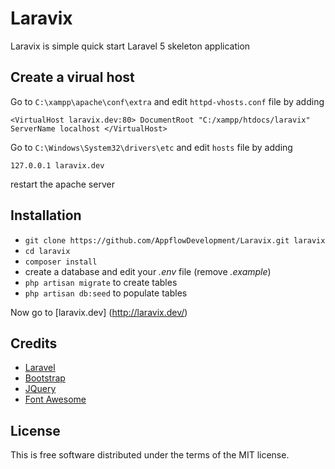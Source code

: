 # Laravix
Laravix is simple quick start Laravel 5 skeleton application

## Create a virual host ##

Go to `C:\xampp\apache\conf\extra` and edit `httpd-vhosts.conf` file by adding

`<VirtualHost laravix.dev:80>
DocumentRoot "C:/xampp/htdocs/laravix"
ServerName localhost
</VirtualHost>`

Go to `C:\Windows\System32\drivers\etc` and edit `hosts` file by adding

`127.0.0.1 laravix.dev`

restart the apache server

## Installation ##

* `git clone https://github.com/AppflowDevelopment/Laravix.git laravix`
* `cd laravix`
* `composer install`
* create a database and edit your *.env* file (remove *.example*)
* `php artisan migrate` to create tables
* `php artisan db:seed` to populate tables

Now go to [laravix.dev] (http://laravix.dev/)

## Credits ##

- [Laravel](https://laravel.com/)
- [Bootstrap](https://getbootstrap.com/)
- [JQuery](https://jquery.com/)
- [Font Awesome](http://fontawesome.io/)

## License ##
This is free software distributed under the terms of the MIT license.
